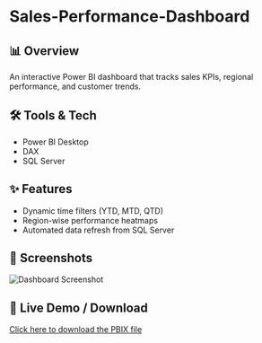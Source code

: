 # Sales-Performance-Dashboard
## 📊 Overview
An interactive Power BI dashboard that tracks sales KPIs, regional performance, and customer trends.

## 🛠 Tools & Tech
- Power BI Desktop
- DAX
- SQL Server

## ✨ Features
- Dynamic time filters (YTD, MTD, QTD)
- Region-wise performance heatmaps
- Automated data refresh from SQL Server

## 📸 Screenshots
![Dashboard Screenshot](screenshot1.png)

## 🔗 Live Demo / Download
[Click here to download the PBIX file](SalesPerformance.pbix)
